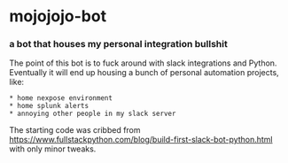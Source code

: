 # mojojojo-bot

### a bot that houses my personal integration bullshit

The point of this bot is to fuck around with slack integrations and Python. Eventually it will end up housing a bunch of personal automation projects, like:

    * home nexpose environment
    * home splunk alerts
    * annoying other people in my slack server

The starting code was cribbed from https://www.fullstackpython.com/blog/build-first-slack-bot-python.html with only minor tweaks.